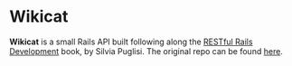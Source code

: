# Wikicat
**Wikicat** is a small Rails API built following along the [RESTful Rails Development][1]
book, by Silvia Puglisi. The original repo can be found [here][2].


[1]: http://shop.oreilly.com/product/0636920034469.do
[2]: https://github.com/hiromipaw/wikicat
